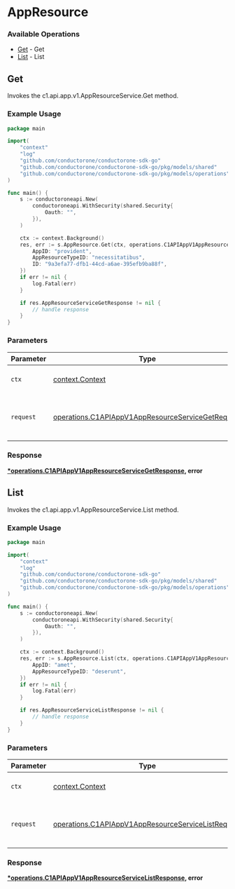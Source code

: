# AppResource

### Available Operations

* [Get](#get) - Get
* [List](#list) - List

## Get

Invokes the c1.api.app.v1.AppResourceService.Get method.

### Example Usage

```go
package main

import(
	"context"
	"log"
	"github.com/conductorone/conductorone-sdk-go"
	"github.com/conductorone/conductorone-sdk-go/pkg/models/shared"
	"github.com/conductorone/conductorone-sdk-go/pkg/models/operations"
)

func main() {
    s := conductoroneapi.New(
        conductoroneapi.WithSecurity(shared.Security{
            Oauth: "",
        }),
    )

    ctx := context.Background()
    res, err := s.AppResource.Get(ctx, operations.C1APIAppV1AppResourceServiceGetRequest{
        AppID: "provident",
        AppResourceTypeID: "necessitatibus",
        ID: "9a3efa77-dfb1-44cd-a6ae-395efb9ba88f",
    })
    if err != nil {
        log.Fatal(err)
    }

    if res.AppResourceServiceGetResponse != nil {
        // handle response
    }
}
```

### Parameters

| Parameter                                                                                                              | Type                                                                                                                   | Required                                                                                                               | Description                                                                                                            |
| ---------------------------------------------------------------------------------------------------------------------- | ---------------------------------------------------------------------------------------------------------------------- | ---------------------------------------------------------------------------------------------------------------------- | ---------------------------------------------------------------------------------------------------------------------- |
| `ctx`                                                                                                                  | [context.Context](https://pkg.go.dev/context#Context)                                                                  | :heavy_check_mark:                                                                                                     | The context to use for the request.                                                                                    |
| `request`                                                                                                              | [operations.C1APIAppV1AppResourceServiceGetRequest](../../models/operations/c1apiappv1appresourceservicegetrequest.md) | :heavy_check_mark:                                                                                                     | The request object to use for the request.                                                                             |


### Response

**[*operations.C1APIAppV1AppResourceServiceGetResponse](../../models/operations/c1apiappv1appresourceservicegetresponse.md), error**


## List

Invokes the c1.api.app.v1.AppResourceService.List method.

### Example Usage

```go
package main

import(
	"context"
	"log"
	"github.com/conductorone/conductorone-sdk-go"
	"github.com/conductorone/conductorone-sdk-go/pkg/models/shared"
	"github.com/conductorone/conductorone-sdk-go/pkg/models/operations"
)

func main() {
    s := conductoroneapi.New(
        conductoroneapi.WithSecurity(shared.Security{
            Oauth: "",
        }),
    )

    ctx := context.Background()
    res, err := s.AppResource.List(ctx, operations.C1APIAppV1AppResourceServiceListRequest{
        AppID: "amet",
        AppResourceTypeID: "deserunt",
    })
    if err != nil {
        log.Fatal(err)
    }

    if res.AppResourceServiceListResponse != nil {
        // handle response
    }
}
```

### Parameters

| Parameter                                                                                                                | Type                                                                                                                     | Required                                                                                                                 | Description                                                                                                              |
| ------------------------------------------------------------------------------------------------------------------------ | ------------------------------------------------------------------------------------------------------------------------ | ------------------------------------------------------------------------------------------------------------------------ | ------------------------------------------------------------------------------------------------------------------------ |
| `ctx`                                                                                                                    | [context.Context](https://pkg.go.dev/context#Context)                                                                    | :heavy_check_mark:                                                                                                       | The context to use for the request.                                                                                      |
| `request`                                                                                                                | [operations.C1APIAppV1AppResourceServiceListRequest](../../models/operations/c1apiappv1appresourceservicelistrequest.md) | :heavy_check_mark:                                                                                                       | The request object to use for the request.                                                                               |


### Response

**[*operations.C1APIAppV1AppResourceServiceListResponse](../../models/operations/c1apiappv1appresourceservicelistresponse.md), error**

